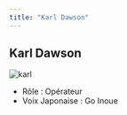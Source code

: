 ```yaml
---
title: "Karl Dawson"
---
```


Karl Dawson
-----------

![karl](/images/stories/saga/gundamage/persos/karl.png)
- Rôle : Opérateur  
- Voix Japonaise : Go Inoue


